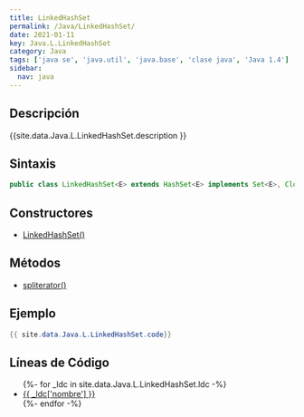 ```yaml
---
title: LinkedHashSet
permalink: /Java/LinkedHashSet/
date: 2021-01-11
key: Java.L.LinkedHashSet
category: Java
tags: ['java se', 'java.util', 'java.base', 'clase java', 'Java 1.4']
sidebar: 
  nav: java
---
```


## Descripción
{{site.data.Java.L.LinkedHashSet.description }}

## Sintaxis
~~~java
public class LinkedHashSet<E> extends HashSet<E> implements Set<E>, Cloneable, Serializable
~~~

## Constructores
* [LinkedHashSet()](/Java/LinkedHashSet/LinkedHashSet/)

## Métodos
* [spliterator()](/Java/LinkedHashSet/spliterator)

## Ejemplo
~~~java
{{ site.data.Java.L.LinkedHashSet.code}}
~~~

## Líneas de Código
<ul>
{%- for _ldc in site.data.Java.L.LinkedHashSet.ldc -%}
   <li>
       <a href="{{_ldc['url'] }}">{{ _ldc['nombre'] }}</a>
   </li>
{%- endfor -%}
</ul>
